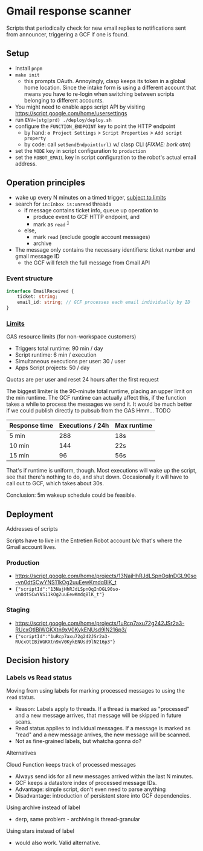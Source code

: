 # Gmail response scanner

Scripts that periodically check for new email replies to notifications sent from announcer,
triggering a GCF if one is found.

## Setup

- Install `pnpm`
- `make init`
  - this prompts OAuth. Annoyingly, clasp keeps its token in a global home location. Since the 
    intake form is using a different account that means you have to re-login when switching 
    between scripts belonging to different accounts.
- You might need to enable apps script API by visiting https://script.google.com/home/usersettings
- run `ENV=[stg|prd) ./deploy/deploy.sh`
- configure the `FUNCTION_ENDPOINT` key to point the HTTP endpoint
    - by hand: `⚙️ Project Settings` > `Script Properties` > `Add script property`
    - by code: call `setSendEndpoint(url)` w/ clasp CLI (*FIXME: bork atm*)
- set the `MODE` key in script configuration to `production`
- set the `ROBOT_EMAIL` key in script configuration to the robot's actual email address.

## Operation principles

- wake up every N minutes on a timed
  trigger, [subject to limits](#limitsquotas-and-limits)
- search for `in:Inbox is:unread` threads
    - if message contains ticket info, queue up operation to 
        - produce event to GCF HTTP endpoint, and
        - mark as `read` <sup>[1][1]</sup>
    - else, 
      - mark `read` (exclude google account messages)
      - archive
- The message only contains the necessary identifiers: ticket number and gmail message ID
    - the GCF will fetch the full message from Gmail API

### Event structure

```typescript
interface EmailReceived {
    ticket: string;
    email_id: string; // GCF processes each email individually by ID
}
```

### [Limits][quotas-and-limits]

GAS resource limits (for non-workspace customers)

- Triggers total runtime: 90 min / day
- Script runtime: 6 min / execution
- Simultaneous executions per user: 30 / user
- Apps Script projects: 50 / day

Quotas are per user and reset 24 hours after the first request

The biggest limiter is the 90-minute total runtime, placing an upper limit on the min
runtime. The GCF runtime can actually affect this, if the function takes a while to process the 
messages we send it. It would be much better if we could publish directly to pubsub from the GAS 
Hmm... TODO

| Response time | Executions / 24h | Max runtime |
|---------------|------------------|-------------|
| 5 min         | 288              | 18s         |
| 10 min        | 144              | 22s         |
| 15 min        | 96               | 56s         |

That's if runtime is uniform, though. Most executions will wake up the script, see that there's
nothing to do, and shut down. Occasionally it will have to call out to GCF, which takes about 30s.

Conclusion: 5m wakeup schedule could be feasible.

## Deployment

Addresses of scripts

Scripts have to live in the Entretien Robot account b/c that's where the Gmail account lives.

### Production

- https://script.google.com/home/projects/13NajHhRJdLSpnOqInDGL90so-vn0dtSCwYNS11kOg2uuEewKmdqBlK_t
- `{"scriptId":"13NajHhRJdLSpnOqInDGL90so-vn0dtSCwYNS11kOg2uuEewKmdqBlK_t"}`

### Staging

- https://script.google.com/home/projects/1uRcp7axu72g242JSr2a3-RUcxOtIBiWGKXtn9xV0KykENUsd9lN216p3/
- `{"scriptId":"1uRcp7axu72g242JSr2a3-RUcxOtIBiWGKXtn9xV0KykENUsd9lN216p3"}`

## Decision history

### Labels vs Read status

Moving from using labels for marking processed messages to using the `read` status. 

- Reason: Labels apply to threads. If a thread is marked as "processed" and a new message 
  arrives, that message will be skipped in future scans.
- Read status applies to individual messages. If a message is marked as "read" and a new 
  message arrives, the new message will be scanned.
- Not as fine-grained labels, but whatcha gonna do?

Alternatives

Cloud Function keeps track of processed messages

- Always send ids for all new messages arrived within the last N minutes.
- GCF keeps a datastore index of processed message IDs.
- Advantage: simple script, don't even need to parse anything
- Disadvantage: introduction of persistent store into GCF dependencies. 

Using archive instead of label

- derp, same problem - archiving is thread-granular

Using stars instead of label

- would also work. Valid alternative.

[quotas-and-limits]: https://developers.google.com/apps-script/guides/services/quotas
[1]: #labels-vs-read-status
